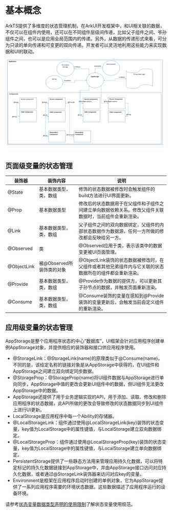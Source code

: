 # 基本概念

ArkTS提供了多维度的状态管理机制，在ArkUI开发框架中，和UI相关联的数据，不仅可以在组件内使用，还可以在不同组件层级间传递，比如父子组件之间、爷孙组件之间，也可以是应用全局范围内的传递。另外，从数据的传递形式来看，可分为只读的单向传递和可变更的双向传递。开发者可以灵活地利用这些能力来实现数据和UI的联动。


![](figures/CoreSpec_figures_state-mgmt-overview.png)


## 页面级变量的状态管理

| 装饰器      | 装饰内容                  | 说明                                                         |
| ----------- | ------------------------- | ------------------------------------------------------------ |
| @State      | 基本数据类型，类，数组    | 修饰的状态数据被修改时会触发组件的build方法进行UI界面更新。  |
| @Prop       | 基本数据类型              | 修改后的状态数据用于在父组件和子组件之间建立单向数据依赖关系。修改父组件关联数据时，当前组件会重新渲染。 |
| @Link       | 基本数据类型，类，数组    | 父子组件之间的双向数据绑定，父组件的内部状态数据作为数据源，任何一方所做的修改都会反映给另一方。 |
| @Observed   | 类                        | @Observed应用于类，表示该类中的数据变更被UI页面管理。        |
| @ObjectLink | 被@Observed所装饰类的对象 | @ObjectLink装饰的状态数据被修改时，在父组件或者其他兄弟组件内与它关联的状态数据所在的组件都会重新渲染。 |
| @Provide    | 基本数据类型，类，数组    | @Provide作为数据的提供方，可以更新其子孙节点的数据，并触发页面重新渲染。 |
| @Consume    | 基本数据类型，类，数组    | @Consume装饰的变量在感知到@Provide装饰的变量更新后，会触发当前自定义组件的重新渲染。 |

## 应用级变量的状态管理

AppStorage是整个应用程序状态的中心“数据库”，UI框架会针对应用程序创建单例AppStorage对象，并提供相应的装饰器和接口供应用程序使用。

- @StorageLink：@StorageLink(name)的原理类似于@Consume(name)，不同的是，该给定名称的链接对象是从AppStorage中获得的，在UI组件和AppStorage之间建立双向绑定同步数据。
- @StorageProp：@StorageProp(name)将UI组件数据与AppStorage进行单向同步，AppStorage中值的更改会更新UI组件中的数据，但UI组件无法更改AppStorage中的数据。
- AppStorage还提供了用于业务逻辑实现的API，用于添加、读取、修改和删除应用程序的状态数据，此API所做的更改会导致修改的状态数据同步到UI组件上进行UI更新。
- LocalStorage是应用程序中每一个Ability的存储器。
- @LocalStorageLink：组件通过使用@LocalStorageLink(key)装饰的状态变量，key值为LocalStorage中的属性键值，与LocalStorage建立双向数据绑定。
- @LocalStorageProp：组件通过使用@LocalStorageProp(key)装饰的状态变量，key值为LocalStorage中的属性键值，与LocalStorage建立单向数据绑定。
- PersistentStorage提供了一些静态方法用来管理应用持久化数据，可以将特定标记的持久化数据链接到AppStorage中，并由AppStorage接口访问对应持久化数据，或者通过@StorageLink装饰器来访问对应key的变量。 
- Environment是框架在应用程序启动时创建的单例对象，它为AppStorage提供了一系列应用程序需要的环境状态数据，这些数据描述了应用程序运行的设备环境。 

请参考[状态变量数据类型声明的使用限制](arkts-restrictions-and-extensions.md)了解状态变量使用规范。
